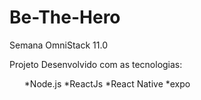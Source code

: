 <h1>Be-The-Hero</h1>

Semana OmniStack 11.0

Projeto Desenvolvido com as tecnologias:
<ul>
  <li type="none">
*Node.js
*ReactJs
*React Native
*expo
  </li>
  </ul>

